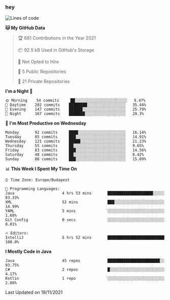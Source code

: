### hey

<!--START_SECTION:waka-->
![Lines of code](https://img.shields.io/badge/From%20Hello%20World%20I%27ve%20Written-467834%20lines%20of%20code-blue)

**🐱 My GitHub Data** 

> 🏆 681 Contributions in the Year 2021
 > 
> 📦 92.5 kB Used in GitHub's Storage 
 > 
> 🚫 Not Opted to Hire
 > 
> 📜 5 Public Repositories 
 > 
> 🔑 21 Private Repositories  
 > 
**I'm a Night 🦉** 

```text
🌞 Morning    54 commits     ██░░░░░░░░░░░░░░░░░░░░░░░   9.47% 
🌆 Daytime    202 commits    ████████░░░░░░░░░░░░░░░░░   35.44% 
🌃 Evening    147 commits    ██████░░░░░░░░░░░░░░░░░░░   25.79% 
🌙 Night      167 commits    ███████░░░░░░░░░░░░░░░░░░   29.3%

```
📅 **I'm Most Productive on Wednesday** 

```text
Monday       92 commits     ████░░░░░░░░░░░░░░░░░░░░░   16.14% 
Tuesday      85 commits     ███░░░░░░░░░░░░░░░░░░░░░░   14.91% 
Wednesday    121 commits    █████░░░░░░░░░░░░░░░░░░░░   21.23% 
Thursday     55 commits     ██░░░░░░░░░░░░░░░░░░░░░░░   9.65% 
Friday       83 commits     ███░░░░░░░░░░░░░░░░░░░░░░   14.56% 
Saturday     48 commits     ██░░░░░░░░░░░░░░░░░░░░░░░   8.42% 
Sunday       86 commits     ███░░░░░░░░░░░░░░░░░░░░░░   15.09%

```


📊 **This Week I Spent My Time On** 

```text
⌚︎ Time Zone: Europe/Budapest

💬 Programming Languages: 
Java                     4 hrs 53 mins       ████████████████████░░░░░   83.33% 
XML                      52 mins             ███░░░░░░░░░░░░░░░░░░░░░░   14.99% 
YAML                     5 mins              ░░░░░░░░░░░░░░░░░░░░░░░░░   1.68% 
Git Config               0 secs              ░░░░░░░░░░░░░░░░░░░░░░░░░   0.01%

🔥 Editors: 
IntelliJ                 5 hrs 52 mins       █████████████████████████   100.0%

```

**I Mostly Code in Java** 

```text
Java                     45 repos            ███████████████████████░░   93.75% 
C#                       2 repos             █░░░░░░░░░░░░░░░░░░░░░░░░   4.17% 
Kotlin                   1 repo              ░░░░░░░░░░░░░░░░░░░░░░░░░   2.08%

```



 Last Updated on 19/11/2021
<!--END_SECTION:waka-->
